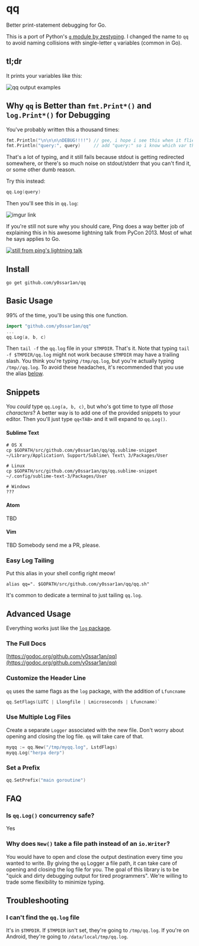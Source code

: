 # qq

Better print-statement debugging for Go.

This is a port of Python's [`q` module by zestyping](https://github.com/zestyping/q).
I changed the name to `qq` to avoid naming collisions with single-letter `q`
variables (common in Go).

## tl;dr

It prints your variables like this:

![qq output examples](https://i.imgur.com/4M125tLl.png)

## Why `qq` is Better than `fmt.Print*()` and `log.Print*()` for Debugging

You've probably written this a thousand times:

```go
fmt.Println("\n\n\n\nDEBUG!!!!") // gee, i hope i see this when it flies by.
fmt.Println("query:", query)     // add "query:" so i know which var this is
```

That's a lot of typing, and it still fails because stdout is getting redirected
somewhere, or there's so much noise on stdout/stderr that you can't find it, or
some other dumb reason.

Try this instead:

```go
qq.Log(query)
```

Then you'll see this in `qq.log`:

![imgur link](https://i.imgur.com/hUgIKyA.png)

If you're still not sure why you should care, Ping does a way better job of
explaining this in his awesome lightning talk from PyCon 2013. Most of what he
says applies to Go.

[![still from ping's lightning talk](https://i.imgur.com/7KmWvtG.jpg)](https://youtu.be/OL3De8BAhME?t=25m14s)

## Install

```
go get github.com/y0ssar1an/qq
```

## Basic Usage

99% of the time, you'll be using this one function.

```go
import "github.com/y0ssar1an/qq"
...
qq.Log(a, b, c)
```

Then `tail -f` the `qq.log` file in your `$TMPDIR`. That's it. Note that typing
`tail -f $TMPDIR/qq.log` might not work because `$TMPDIR` may have a trailing
slash. You think you're typing `/tmp/qq.log`, but you're actually typing
`/tmp//qq.log`. To avoid these headaches, it's recommended that you use the
alias [below](https://github.com/y0ssar1an/qq/blob/master/README.md#easy-log-tailing).

## Snippets

You _could_ type `qq.Log(a, b, c)`, but who's got time to type _all those
characters_? A better way is to add one of the provided snippets to your editor.
Then you'll just type `qq<TAB>` and it will expand to `qq.Log()`.

#### Sublime Text
```
# OS X
cp $GOPATH/src/github.com/y0ssar1an/qq/qq.sublime-snippet ~/Library/Application\ Support/Sublime\ Text\ 3/Packages/User

# Linux
cp $GOPATH/src/github.com/y0ssar1an/qq/qq.sublime-snippet ~/.config/sublime-text-3/Packages/User

# Windows
???

```

#### Atom
TBD

#### Vim
TBD Somebody send me a PR, please.


### Easy Log Tailing

Put this alias in your shell config right meow!
```
alias qq=". $GOPATH/src/github.com/y0ssar1an/qq/qq.sh"
```

It's common to dedicate a terminal to just tailing `qq.log`.

## Advanced Usage

Everything works just like the [`log` package](https://go.org/pkg/log/).

### The Full Docs

[https://godoc.org/github.com/y0ssar1an/qq](https://godoc.org/github.com/y0ssar1an/qq)

### Customize the Header Line

`qq` uses the same flags as the `log` package, with the addition of `Lfuncname`

```go
qq.SetFlags(LUTC | Llongfile | Lmicroseconds | Lfuncname)`
```

### Use Multiple Log Files

Create a separate `Logger` associated with the new file. Don't worry about
opening and closing the log file. `qq` will take care of that.

```go
myqq := qq.New("/tmp/myqq.log", LstdFlags)
myqq.Log("herpa derp")
```

### Set a Prefix
```go
qq.SetPrefix("main goroutine")
```

## FAQ

### Is `qq.Log()` concurrency safe?
Yes

### Why does `New()` take a file path instead of an `io.Writer`?
You would have to open and close the output destination every time you wanted
to write. By giving the `qq` Logger a file path, it can take care of opening
and closing the log file for you. The goal of this library is to be "quick and
dirty debugging output for tired programmers". We're willing to trade some
flexibility to minimize typing.

## Troubleshooting

### I can't find the `qq.log` file

It's in `$TMPDIR`. If `$TMPDIR` isn't set, they're going to `/tmp/qq.log`. If
you're on Android, they're going to `/data/local/tmp/qq.log`.
